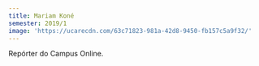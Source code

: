 ```yaml
---
title: Mariam Koné
semester: 2019/1
image: 'https://ucarecdn.com/63c71823-981a-42d8-9450-fb157c5a9f32/'
---
```

Repórter do Campus Online.
